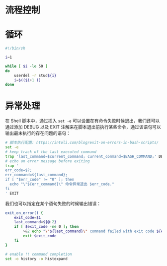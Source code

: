 # 流程控制

# 循环

```sh
#!/bin/sh

i=1

while [ $i -le 50 ]
do
    userdel -r stud${i}
    i=$(($i+1 ))
done
```

# 异常处理

在 Shell 脚本中，通过插入 `set -e` 可以设置在有命令失败时候退出，我们还可以通过添加 DEBUG 以及 EXIT 注解来在脚本退出前执行某些命令，通过该语句可以输出最末执行的存在问题的语句：

```sh
# 脚本执行配置: https://intoli.com/blog/exit-on-errors-in-bash-scripts/
set -e
# keep track of the last executed command
trap 'last_command=$current_command; current_command=$BASH_COMMAND;' DEBUG
# echo an error message before exiting
trap '
err_code=$?;
err_command=${last_command};
if [ "$err_code" != "0" ]; then
  echo "\"${err_command}\" 命令异常退出 $err_code."
fi
' EXIT
```

我们也可以指定在某个语句失败的时候输出错误：

```sh
exit_on_error() {
    exit_code=$1
    last_command=${@:2}
    if [ $exit_code -ne 0 ]; then
        >&2 echo "\"${last_command}\" command failed with exit code ${exit_code}."
        exit $exit_code
    fi
}

# enable !! command completion
set -o history -o histexpand
```
